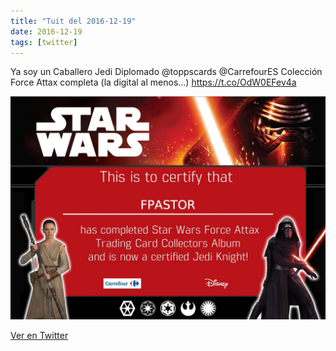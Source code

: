 ```yaml
---
title: "Tuit del 2016-12-19"
date: 2016-12-19
tags: [twitter]
---
```


Ya soy un Caballero Jedi Diplomado @toppscards @CarrefourES Colección Force Attax completa (la digital al menos...) https://t.co/OdW0EFev4a

![Imagen](/assets/images/810939027247468544-C0EIo5DWEAAb0JG.jpg)

[Ver en Twitter](https://twitter.com/i/web/status/810939027247468544)
